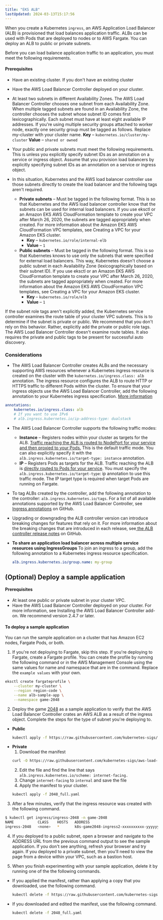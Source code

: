 ```yaml
---
title: "EKS ALB"
lastUpdated: 2024-03-13T15:17:56
---
```


When you create a Kubernetes `ingress`, an AWS Application Load Balancer (ALB) is provisioned that load balances application traffic. ALBs can be used with Pods that are deployed to nodes or to AWS Fargate. You can deploy an ALB to public or private subnets.

Before you can load balance application traffic to an application, you must meet the following requirements.

#### Prerequisites

- Have an existing cluster. If you don't have an existing cluster
- Have the AWS Load Balancer Controller deployed on your cluster. 
- At least two subnets in different Availability Zones. The AWS Load Balancer Controller chooses one subnet from each Availability Zone. When multiple tagged subnets are found in an Availability Zone, the controller chooses the subnet whose subnet ID comes first lexicographically. Each subnet must have at least eight available IP addresses.
    If you're using multiple security groups attached to worker node, exactly one security group must be tagged as follows. Replace my-cluster with your cluster name.
    **Key** – `kubernetes.io/cluster/my-cluster`
    **Value** – `shared or owned`

- Your public and private subnets must meet the following requirements. This is unless you explicitly specify subnet IDs as an annotation on a service or ingress object. Assume that you provision load balancers by explicitly specifying subnet IDs as an annotation on a service or ingress object.
- In this situation, Kubernetes and the AWS load balancer controller use those subnets directly to create the load balancer and the following tags aren't required.
  - **Private subnets** – Must be tagged in the following format. This is so that Kubernetes and the AWS load balancer controller know that the subnets can be used for internal load balancers. If you use eksctl or an Amazon EKS AWS CloudFormation template to create your VPC after March 26, 2020, the subnets are tagged appropriately when created. For more information about the Amazon EKS AWS CloudFormation VPC templates, see Creating a VPC for your Amazon EKS cluster.
    - **Key** – `kubernetes.io/role/internal-elb`
    - **Value** – `1`
  - **Public subnets** – Must be tagged in the following format. This is so that Kubernetes knows to use only the subnets that were specified for external load balancers. This way, Kubernetes doesn't choose a public subnet in each Availability Zone (lexicographically based on their subnet ID). If you use eksctl or an Amazon EKS AWS CloudFormation template to create your VPC after March 26, 2020, the subnets are tagged appropriately when created. For more information about the Amazon EKS AWS CloudFormation VPC templates, see Creating a VPC for your Amazon EKS cluster.
    - **Key** – `kubernetes.io/role/elb`
    - **Value** – `1`

If the subnet role tags aren't explicitly added, the Kubernetes service controller examines the route table of your cluster VPC subnets. This is to determine if the subnet is private or public. We recommend that you don't rely on this behavior. Rather, explicitly add the private or public role tags. The AWS Load Balancer Controller doesn't examine route tables. It also requires the private and public tags to be present for successful auto discovery.

### Considerations

- The AWS Load Balancer Controller creates ALBs and the necessary supporting AWS resources whenever a Kubernetes ingress resource is created on the cluster with the `kubernetes.io/ingress.class: alb` annotation. The ingress resource configures the ALB to route HTTP or HTTPS traffic to different Pods within the cluster. To ensure that your ingress objects use the AWS Load Balancer Controller, add the following annotation to your Kubernetes ingress specification. [More information](https://kubernetes-sigs.github.io/aws-load-balancer-controller/v2.4/guide/ingress/spec/)

```yml
annotations:
    kubernetes.io/ingress.class: alb
    # If you want to use IPv6
    # alb.ingress.kubernetes.io/ip-address-type: dualstack 
```

- The AWS Load Balancer Controller supports the following traffic modes:
  - **Instance** – Registers nodes within your cluster as targets for the ALB. <u>Traffic reaching the ALB is routed to NodePort for your service and then proxied to your Pods.</u> This is the default traffic mode. You can also explicitly specify it with the `alb.ingress.kubernetes.io/target-type: instance` annotation.
  - **IP** – Registers Pods as targets for the ALB. Traffic reaching the ALB is <u>directly routed to Pods for your service</u>. You must specify the `alb.ingress.kubernetes.io/target-type`: ip annotation to use this traffic mode. The IP target type is required when target Pods are running on Fargate.

- To tag ALBs created by the controller, add the following annotation to the controller: `alb.ingress.kubernetes.io/tags`. For a list of all available annotations supported by the AWS Load Balancer Controller, see [Ingress annotations](https://kubernetes-sigs.github.io/aws-load-balancer-controller/v2.4/guide/ingress/annotations/) on GitHub.

- Upgrading or downgrading the ALB controller version can introduce breaking changes for features that rely on it. For more information about the breaking changes that are introduced in each release, see[ the ALB controller release notes](https://github.com/kubernetes-sigs/aws-load-balancer-controller/releases) on GitHub.

- **To share an application load balancer across multiple service resources using IngressGroups**
    To join an ingress to a group, add the following annotation to a Kubernetes ingress resource specification.
    ```yml
    alb.ingress.kubernetes.io/group.name: my-group
    ```

## (Optional) Deploy a sample application

#### Prerequisites

- At least one public or private subnet in your cluster VPC.
- Have the AWS Load Balancer Controller deployed on your cluster. For more information, see Installing the AWS Load Balancer Controller add-on. We recommend version 2.4.7 or later.

#### To deploy a sample application

You can run the sample application on a cluster that has Amazon EC2 nodes, Fargate Pods, or both.

1. If you're not deploying to Fargate, skip this step. If you're deploying to Fargate, create a Fargate profile. You can create the profile by running the following command or in the AWS Management Console using the same values for name and namespace that are in the command. Replace the `example values` with your own.

```bash
eksctl create fargateprofile \
    --cluster my-cluster \
    --region region-code \
    --name alb-sample-app \
    --namespace game-2048
```

2. Deploy the game [2048](https://play2048.co/) as a sample application to verify that the AWS Load Balancer Controller crates an AWS ALB as a result of the ingress object. Complete the steps for the type of subnet you're deploying to.

  - **Public**
    ```bash
    kubectl apply -f https://raw.githubusercontent.com/kubernetes-sigs/aws-load-balancer-controller/v2.4.7/docs/examples/2048/2048_full.yaml
    ```
  - **Private**
    1. Download the manifest
      ```bash
      curl -O https://raw.githubusercontent.com/kubernetes-sigs/aws-load-balancer-controller/v2.4.7/docs/examples/2048/2048_full.yaml
      ```
    2. Edit the file and find the line that says `alb.ingress.kubernetes.io/scheme: internet-facing.`
    3. Change `internet-facing` to `internal` and save the file
    4. Apply the manifest to your cluster.
      ```bash
      kubectl apply -f 2048_full.yaml
      ```

3. After a few minutes, verify that the ingress resource was created with the following command.

  ```bash
  $ kubectl get ingress/ingress-2048 -n game-2048
  NAME           CLASS    HOSTS   ADDRESS                                                                   PORTS   AGE
  ingress-2048   <none>   *       k8s-game2048-ingress2-xxxxxxxxxx-yyyyyyyyyy.region-code.elb.amazonaws.com   80      2m32s
  ```

4. If you deployed to a public subnet, open a browser and navigate to the ADDRESS URL from the previous command output to see the sample application. If you don't see anything, refresh your browser and try again. If you deployed to a private subnet, then you'll need to view the page from a device within your VPC, such as a bastion host.

5. When you finish experimenting with your sample application, delete it by running one of the the following commands.

- If you applied the manifest, rather than applying a copy that you downloaded, use the following command.

  ```bash
  kubectl delete -f https://raw.githubusercontent.com/kubernetes-sigs/aws-load-balancer-controller/v2.4.7/docs/examples/2048/2048_full.yaml
  ```

- If you downloaded and edited the manifest, use the following command.

  ```bash
  kubectl delete -f 2048_full.yaml
  ```